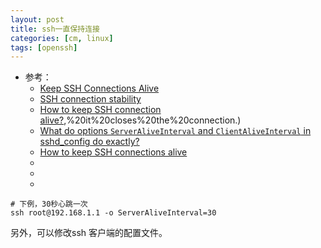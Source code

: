 ```yaml
---
layout: post
title: ssh一直保持连接
categories: [cm, linux]
tags: [openssh]
---
```


* 参考： 
    * [Keep SSH Connections Alive](https://medium.com/swlh/keep-ssh-connections-alive-2712462ba68d)
    * [SSH connection stability](https://drupal.star.bnl.gov/STAR/book/export/html/3186)
    * [How to keep SSH connection alive?](https://askubuntu.com/questions/936728/how-to-keep-ssh-connection-alive#:~:text=With%20this%20configuration,%20the%20SSH,),%20it%20closes%20the%20connection.)
    * [What do options `ServerAliveInterval` and `ClientAliveInterval` in sshd_config do exactly?](https://unix.stackexchange.com/questions/3026/what-do-options-serveraliveinterval-and-clientaliveinterval-in-sshd-config-d#:~:text=ServerAliveInterval-,Sets%20a%20timeout%20interval%20in%20seconds%20after%20which%20if%20no,to%20protocol%20version%202%20only.)
    * [How to keep SSH connections alive](https://www.a2hosting.com/kb/getting-started-guide/accessing-your-account/keeping-ssh-connections-alive)
    * []()
    * []()
    * []()




~~~
# 下例，30秒心跳一次
ssh root@192.168.1.1 -o ServerAliveInterval=30
~~~

另外，可以修改ssh 客户端的配置文件。














